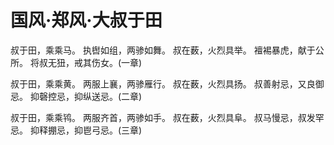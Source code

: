 # 国风·郑风·大叔于田

叔于田，乘乘马。
执辔如组，两骖如舞。
叔在薮，火烈具举。
襢裼暴虎，献于公所。
将叔无狃，戒其伤女。(一章)

叔于田，乘乘黄。
两服上襄，两骖雁行。
叔在薮，火烈具扬。
叔善射忌，又良御忌。
抑磬控忌，抑纵送忌。(二章)

叔于田，乘乘鸨。
两服齐首，两骖如手。
叔在薮，火烈具阜。
叔马慢忌，叔发罕忌。
抑释掤忌，抑鬯弓忌。(三章)

